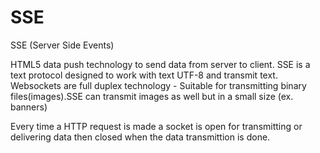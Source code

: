 # SSE

SSE \(Server Side Events\)

HTML5 data push technology to send data from server to client. SSE is a text protocol designed to work with text UTF-8 and transmit text.  Websockets are full duplex technology - Suitable for transmitting binary files\(images\).SSE can transmit images as well but in a small size \(ex. banners\)

Every time a HTTP request is made a socket is open for transmitting or delivering data then closed when the data transmittion is done.



